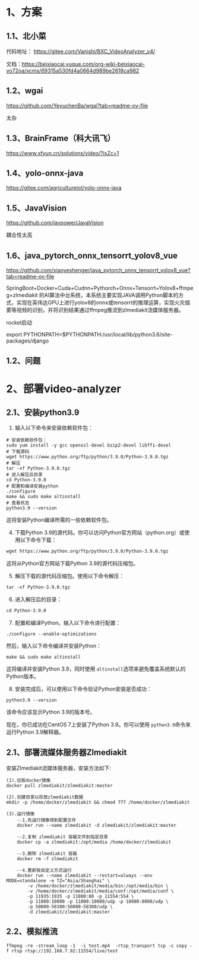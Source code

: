 # 1、方案

## 1.1、北小菜

代码地址： https://gitee.com/Vanishi/BXC_VideoAnalyzer_v4/

文档：https://beixiaocai.yuque.com/org-wiki-beixiaocai-vo72oa/xcms/69315a530fd4a0664d989be2618ca982

## 1.2、wgai

https://github.com/YeyuchenBa/wgai?tab=readme-ov-file

太杂

## 1.3、BrainFrame（科大讯飞）

https://www.xfyun.cn/solutions/video/?isZc=1

## 1.4、yolo-onnx-java
https://gitee.com/agricultureiot/yolo-onnx-java

## 1.5、JavaVision

https://github.com/javpower/JavaVision

耦合性太高


## 1.6、java_pytorch_onnx_tensorrt_yolov8_vue

https://github.com/xiaoyeshenger/java_pytorch_onnx_tensorrt_yolov8_vue?tab=readme-ov-file

SpringBoot+Docker+Cuda+Cudnn+Pythorch+Onnx+Tensorrt+Yolov8+ffmpeg+zlmediakit 的AI算法中台系统，本系统主要实现JAVA调用Python脚本的方式，实现在英伟达GPU上进行yolov8的onnx或tensorrt的推理运算，实现火灾烟雾等视频的识别，并将识别结果通过ffmpeg推流到zlmediakit流媒体服务器。


rocket启动

export PYTHONPATH=$PYTHONPATH:/usr/local/lib/python3.6/site-packages/django
## 1.2、问题

# 2、部署video-analyzer

## 2.1、安装python3.9

1. 输入以下命令来安装依赖软件包：

```shell
# 安装依赖软件包：
sudo yum install -y gcc openssl-devel bzip2-devel libffi-devel
# 下载源码
wget https://www.python.org/ftp/python/3.9.0/Python-3.9.0.tgz
# 解压
tar -xf Python-3.9.0.tgz
# 进入解压后目录
cd Python-3.9.0
# 配置和编译安装python
./configure
make && sudo make altinstall
# 查看状态
python3.9 --version
```

这将安装Python编译所需的一些依赖软件包。

4. 下载Python 3.9的源代码。你可以访问Python官方网站（python.org）或使用以下命令下载：

```apache
wget https://www.python.org/ftp/python/3.9.0/Python-3.9.0.tgz
```

这将从Python官方网站下载Python 3.9的源代码压缩包。

5. 解压下载的源代码压缩包。使用以下命令解压：

```apache
tar -xf Python-3.9.0.tgz
```

6. 进入解压后的目录：

```apache
cd Python-3.9.0
```

7. 配置和编译Python。输入以下命令进行配置：

```jboss-cli
./configure --enable-optimizations
```

然后，输入以下命令编译并安装Python：

```gauss
make && sudo make altinstall
```

这将编译并安装Python 3.9，同时使用 `altinstall`选项来避免覆盖系统默认的Python版本。

8. 安装完成后，可以使用以下命令验证Python安装是否成功：

```vim
python3.9 --version
```

该命令应该显示Python 3.9的版本号。

现在，你已成功在CentOS 7上安装了Python 3.9。你可以使用 `python3.9`命令来运行Python 3.9解释器。

## 2.1、部署流媒体服务器Zlmediakit

安装Zlmediakit流媒体服务器，安装方法如下:

```shell
(1).拉取docker镜像
docker pull zlmediakit/zlmediakit:master

(2).创建目录以存放zlmediakit数据
mkdir -p /home/docker/zlmediakit && chmod 777 /home/docker/zlmediakit

(3).运行镜像
    --1.先运行镜像得到配置文件
    docker run --name zlmediakit -d zlmediakit/zlmediakit:master

    --2.复制 zlmediakit 容器文件到指定目录
    docker cp -a zlmediakit:/opt/media /home/docker/zlmediakit

    --3.删除 zlmediakit 容器
    docker rm -f zlmediakit

    --4.重新按自定义方式运行
    docker run --name zlmediakit --restart=always --env MODE=standalone -e TZ="Asia/Shanghai" \
        -v /home/docker/zlmediakit/media/bin:/opt/media/bin \
        -v /home/docker/zlmediakit/media/conf:/opt/media/conf \
        -p 11935:1935 -p 11080:80 -p 11554:554 \
        -p 11000:10000 -p 11000:10000/udp -p 18000:8000/udp \
        -p 50000-50300:50000-50300/udp \
        -d zlmediakit/zlmediakit:master
```

## 2.2、模拟推流

```shell
ffmpeg -re -stream_loop -1  -i test.mp4  -rtsp_transport tcp -c copy -f rtsp rtsp://192.168.7.92:11554/live/test
```
